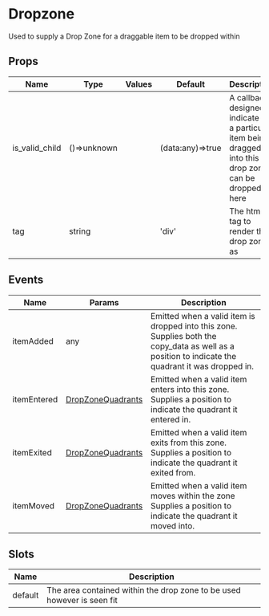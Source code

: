 # Dropzone

Used to supply a Drop Zone for a draggable item to be dropped within
## Props

| Name    | Type | Values | Default | Description |
| -------- | ------- | -------- | ------- | ------- |
| is_valid_child | ()=>unknown || (data:any)=>true | A callback designed to indicate of a particular item being dragged into this drop zone can be dropped here|
| tag | string || 'div' | The html tag to render this drop zone as|
## Events

| Name    | Params | Description |
| ------- | ------- | ------- |
| itemAdded|any|Emitted when a valid item is dropped into this zone.  <br/>Supplies both the copy_data as well as a position to indicate the quadrant it was dropped in.|
| itemEntered|[DropZoneQuadrants](../enums.md#DropZoneQuadrants)|Emitted when a valid item enters into this zone.  <br/>Supplies a position to indicate the quadrant it entered in.|
| itemExited|[DropZoneQuadrants](../enums.md#DropZoneQuadrants)|Emitted when a valid item exits from this zone.  <br/>Supplies a position to indicate the quadrant it exited from.|
| itemMoved|[DropZoneQuadrants](../enums.md#DropZoneQuadrants)|Emitted when a valid item moves within the zone<br/>Supplies a position to indicate the quadrant it moved into.|
## Slots

| Name    | Description |
| ------- | ------- |
| default|The area contained within the drop zone to be used however is seen fit|
